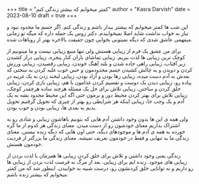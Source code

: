 +++
title = "کمتر میخوابم که بیشتر زندگی کنم"
author = "Kasra Darvish"
date = 2023-08-10
draft = true
+++

این شب ها کمتر میخوابم که بیشتر بیدار باشم و زندگی کنم. اگر جسم ما محدود نبود و نیاز به خواب نداشت شاید اصلا نمیخوابیدم. دکتر زوس یک جمله داره که میگه تو زمانی میفهمی عاشق شدی که دیگه نمیتونی بخوابی چون حقیقت بالاخره بهتر از رویاهات شده.

برای من عشق یک فرم از زیبایی هستش ولی تنها منبع زیبایی نیست و ما میتونیم از کوچک ترین زیبایی ها لذت ببریم.
زیبایی تماشای باران کنار پنجره، زیبایی دراز کشیدن زیر آفتاب، زیبایی راهی جاده شدن و بلند آهنگ خوندن، زیبایی رقصیدن، زیبایی ورزش کردن و دویدن و به چالش کشیدن جسم محدودمون و حس خوب غلبه کردن به سختی که بعدش به آدم دست میده، زیبایی رها بودن و آزاد بودن، زیبایی لبخند زدن به یک غریبه در پیاده رو، زیبایی دیدن یک دوست و تقسیم کردن غذامون با هم، زیبایی بازی کردن، زیبایی خلق کردن و ساختن، زیبایی تلاش برای حل یک مسئله هرچند ساده هرچقدر کوچک، زیبایی تلاش برای بهتر کردن محیط دور و برمون حتی اگه این محیط محدود بشه به یک آدم و یک وجب جا، زیبایی اینکه هر شرایطی رو بهتر از چیزی که تحویل گرفتیم تحویل بدیم به بعدی ها، زیبایی بودن و خوب بودن.

ولی همه ی این ها بدون وجود داشتن آدم هایی که بتونیم باهاشون زیبایی و شادی رو به اشتراک بذاریم معنای خودشون رو از دست میدن. معنای زندگی هر کدوم از ما گره خورده به همه ی آدم ها و موجودهای دیگه، حتی اون هایی که دیگه زنده نیستن. معنای زندگی ما به تنهایی و فقط در خودمون تعریف نمیشه. معنای زندگی ما بزرگتر از فردیت خودمون هستش.

زندگی یعنی وجود داشتن و تلاش برای خلق کردن زیبایی ها همزمان با لذت بردن از زیبایی های موجود. زنده ایم برای زیبایی. بعد از مرگ نه فرصت لذت بردن از زیبایی ها رو داریم و نه توانایی خلق کردنشون رو، درست شبیه به خوابیدن. اینطور شد که من کمتر میخوابم که بیشتر زنده باشم.
